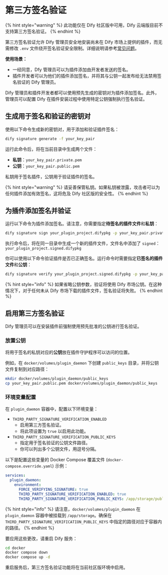 # 第三方签名验证

{% hint style="warning" %}
此功能仅在 Dify 社区版中可用，Dify 云端版目前不支持第三方签名验证。
{% endhint %}

第三方签名验证允许 Dify 管理员安全地安装尚未在 Dify 市场上提供的插件，而无需修改 `.env` 文件绕开签名验证安全限制。详细说明请参考[常见问题](/zh-hans/plugins/faq)。

**使用场景：**

* 一经同意，Dfy 管理员可以为插件添加由开发者发送的签名。
* 插件开发者可以为他们的插件添加签名，并将其与公钥一起发布给无法禁用签名验证的 Dify 管理员。

Dify 管理员和插件开发者都可以使用预先生成的密钥对为插件添加签名。此外，管理员可以配置 Dify 在插件安装过程中使用特定公钥强制执行签名验证。

## 生成用于签名和验证的密钥对

使用以下命令生成新的密钥对，用于添加和验证插件签名：

```bash
dify signature generate -f your_key_pair
```

运行此命令后，将在当前目录中生成两个文件：

* **私钥**：`your_key_pair.private.pem`
* **公钥**：`your_key_pair.public.pem`

私钥用于签名插件，公钥用于验证插件的签名。

{% hint style="warning" %}
请妥善保管私钥。如果私钥被泄露，攻击者可以为任何插件添加有效签名，这将危及 Dify 社区版的安全性。
{% endhint %}

## 为插件添加签名并验证

运行以下命令为插件添加签名。请注意，你需要指定**待签名的插件文件**和**私钥**：

```bash
dify signature sign your_plugin_project.difypkg -p your_key_pair.private.pem
```

执行命令后，将在同一目录中生成一个新的插件文件，文件名中添加了 `signed`：`your_plugin_project.signed.difypkg`

你可以使用以下命令验证插件是否已正确签名。运行命令时需要指定**已签名的插件文件**和**公钥**：

```bash
dify signature verify your_plugin_project.signed.difypkg -p your_key_pair.public.pem
```

{% hint style="info" %}
如果省略公钥参数，验证将使用 Dify 市场公钥。在这种情况下，对于任何未从 Dify 市场下载的插件文件，签名验证将失败。
{% endhint %}

## 启用第三方签名验证

Dify 管理员可以在安装插件前强制使用预先批准的公钥进行签名验证。

### 放置公钥

将用于签名的私钥对应的**公钥**放在插件守护程序可以访问的位置。

例如，在 `docker/volumes/plugin_daemon` 下创建 `public_keys` 目录，并将公钥文件复制到对应路径：

```bash
mkdir docker/volumes/plugin_daemon/public_keys
cp your_key_pair.public.pem docker/volumes/plugin_daemon/public_keys
```

### 环境变量配置

在 `plugin_daemon` 容器中，配置以下环境变量：

* `THIRD_PARTY_SIGNATURE_VERIFICATION_ENABLED`
  * 启用第三方签名验证。
  * 将此项设置为 `true` 以启用此功能。
* `THIRD_PARTY_SIGNATURE_VERIFICATION_PUBLIC_KEYS`
  * 指定用于签名验证的公钥文件路径。
  * 你可以列出多个公钥文件，用逗号分隔。

以下是配置这些变量的 Docker Compose 覆盖文件 (`docker-compose.override.yaml`) 示例：

```yaml
services:
  plugin_daemon:
    environment:
      FORCE_VERIFYING_SIGNATURE: true
      THIRD_PARTY_SIGNATURE_VERIFICATION_ENABLED: true
      THIRD_PARTY_SIGNATURE_VERIFICATION_PUBLIC_KEYS: /app/storage/public_keys/your_key_pair.public.pem
```

{% hint style="info" %}
请注意，`docker/volumes/plugin_daemon` 在 `plugin_daemon` 容器中被挂载到 `/app/storage`。确保在 `THIRD_PARTY_SIGNATURE_VERIFICATION_PUBLIC_KEYS` 中指定的路径对应于容器内的路径。
{% endhint %}

要应用这些更改，请重启 Dify 服务：

```bash
cd docker
docker compose down
docker compose up -d
```

重启服务后，第三方签名验证功能将在当前社区版环境中启用。
